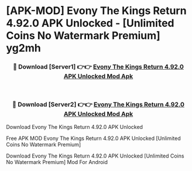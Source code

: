 # [APK-MOD] Evony  The Kings Return 4.92.0 APK Unlocked - [Unlimited Coins No Watermark Premium] yg2mh



<div align="center">
<h3>🔴 Download [Server1] 👉👉 <a href="https://momento.my/?title=Evony__The_Kings_Return_4.92.0_APK_Unlocked">Evony  The Kings Return 4.92.0 APK Unlocked Mod Apk</a></h3><br>

<h3>🔴 Download [Server2] 👉👉 <a href="https://momento.my/?title=Evony__The_Kings_Return_4.92.0_APK_Unlocked">Evony  The Kings Return 4.92.0 APK Unlocked Mod Apk</a></h3>
</div>



Download Evony  The Kings Return 4.92.0 APK Unlocked 

Free APK MOD Evony  The Kings Return 4.92.0 APK Unlocked [Unlimited Coins No Watermark Premium]

Download Evony  The Kings Return 4.92.0 APK Unlocked [Unlimited Coins No Watermark Premium] Mod For Android

